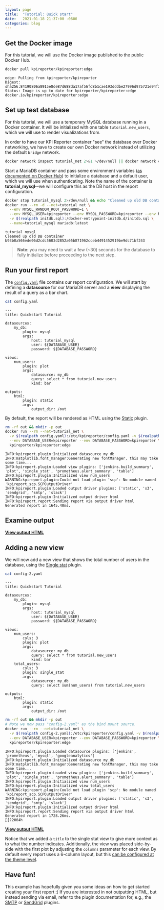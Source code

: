 ```yaml
---
layout: page
title:  "Tutorial: Quick start"
date:   2021-01-18 21:37:00 -0600
categories: blog
---
```


## Get the Docker image

For this tutorial, we will use the Docker image published to the public Docker Hub.


```bash
docker pull kpireporter/kpireporter:edge
```

    edge: Pulling from kpireporter/kpireporter
    Digest: sha256:84190806a8915e8de87d688da17af56fd8b1cae193dddbe27996d975721e94f3
    Status: Image is up to date for kpireporter/kpireporter:edge
    docker.io/kpireporter/kpireporter:edge



## Set up test database

For this tutorial, we will use a temporary MySQL database running in a Docker container. It will be initialized with one table `tutorial.new_users`, which we will use to render visualizations from.

In order to have our KPI Reporter container "see" the database over Docker networking, we have to create our own Docker network instead of utilizing the default `bridge` network.


```bash
docker network inspect tutorial_net 2>&1 >/dev/null || docker network create tutorial_net
```


Start a MariaDB container and pass some environment variables ([as documented on Docker Hub](https://hub.docker.com/_/mariadb)) to initialize a database and a default user, which we will use when authenticating. Note the name of the container is **tutorial_mysql**--we will configure this as the DB host in the report configuration.


```bash
docker stop tutorial_mysql 2>/dev/null && echo "Cleaned up old DB container"
docker run --rm -d --net=tutorial_net \
  --env MYSQL_RANDOM_ROOT_PASSWORD=1 \
  --env MYSQL_USER=kpireporter --env MYSQL_PASSWORD=kpireporter --env MYSQL_DATABASE=tutorial \
  -v $(realpath initdb.sql):/docker-entrypoint-initdb.d/initdb.sql \
  --name=tutorial_mysql mariadb:latest
```

    tutorial_mysql
    Cleaned up old DB container
    b93b0a566ede06d2cdc5603d2852a05b871962cceb4491452919be9dc71bf243



> **Note**: you may need to wait a few (~30) seconds for the database to fully initialize before proceeding to the next step.

## Run your first report

The [`config.yaml`](./config.yaml) file contains our report configuration. We will start by defining a **datasource** for our MariaDB server and a **view** displaying the result of a query as a bar chart.


```bash
cat config.yaml
```

    ---
    title: Quickstart Tutorial

    datasources:
        my_db:
            plugin: mysql
            args:
                host: tutorial_mysql
                user: ${DATABASE_USER}
                password: ${DATABASE_PASSWORD}

    views:
        num_users:
            plugin: plot
            args:
                datasource: my_db
                query: select * from tutorial.new_users
                kind: bar

    outputs:
        html:
            plugin: static
            args:
                output_dir: /out



By default, the report will be rendered as HTML using the [Static](https://kpi-reporter.readthedocs.io/en/latest/plugins/static.html) plugin.


```bash
rm -rf out && mkdir -p out
docker run --rm --net=tutorial_net \
  -v $(realpath config.yaml):/etc/kpireporter/config.yaml -v $(realpath out):/out \
  --env DATABASE_USER=kpireporter --env DATABASE_PASSWORD=kpireporter \
  kpireporter/kpireporter:edge
```

    INFO:kpireport.plugin:Initialized datasource my_db
    INFO:matplotlib.font_manager:Generating new fontManager, this may take some time...
    INFO:kpireport.plugin:Loaded view plugins: ['jenkins.build_summary', 'plot', 'single_stat', 'prometheus.alert_summary', 'table']
    INFO:kpireport.plugin:Initialized view num_users
    WARNING:kpireport.plugin:Could not load plugin 'scp': No module named 'kpireport_scp.SCPOutputDriver'
    INFO:kpireport.plugin:Loaded output driver plugins: ['static', 's3', 'sendgrid', 'smtp', 'slack']
    INFO:kpireport.plugin:Initialized output driver html
    INFO:kpireport.report:Sending report via output driver html
    Generated report in 1645.40ms.



## Examine output

**[View output HTML](./out/latest-quickstart-tutorial/index.html)**

## Adding a new view

We will now add a new view that shows the total number of users in the database, using the [Single stat](https://kpi-reporter.readthedocs.io/en/latest/plugins/plot.html#single-stat) plugin.



```bash
cat config-2.yaml
```

    ---
    title: Quickstart Tutorial

    datasources:
        my_db:
            plugin: mysql
            args:
                host: tutorial_mysql
                user: ${DATABASE_USER}
                password: ${DATABASE_PASSWORD}

    views:
        num_users:
            cols: 3
            plugin: plot
            args:
                datasource: my_db
                query: select * from tutorial.new_users
                kind: bar
        total_users:
            cols: 3
            plugin: single_stat
            args:
                datasource: my_db
                query: select sum(num_users) from tutorial.new_users

    outputs:
        html:
            plugin: static
            args:
                output_dir: /out




```bash
rm -rf out && mkdir -p out
# Note we now pass "config-2.yaml" as the bind mount source.
docker run --rm --net=tutorial_net \
  -v $(realpath config-2.yaml):/etc/kpireporter/config.yaml -v $(realpath out):/out \
  --env DATABASE_USER=kpireporter --env DATABASE_PASSWORD=kpireporter \
  kpireporter/kpireporter:edge
```

    INFO:kpireport.plugin:Loaded datasource plugins: ['jenkins', 'prometheus', 'mysql', 'googleanalytics']
    INFO:kpireport.plugin:Initialized datasource my_db
    INFO:matplotlib.font_manager:Generating new fontManager, this may take some time...
    INFO:kpireport.plugin:Loaded view plugins: ['jenkins.build_summary', 'plot', 'single_stat', 'prometheus.alert_summary', 'table']
    INFO:kpireport.plugin:Initialized view num_users
    INFO:kpireport.plugin:Initialized view total_users
    WARNING:kpireport.plugin:Could not load plugin 'scp': No module named 'kpireport_scp.SCPOutputDriver'
    INFO:kpireport.plugin:Loaded output driver plugins: ['static', 's3', 'sendgrid', 'smtp', 'slack']
    INFO:kpireport.plugin:Initialized output driver html
    INFO:kpireport.report:Sending report via output driver html
    Generated report in 1728.26ms.
    [?2004h



**[View output HTML](./out/latest-quickstart-tutorial/index.html)**

Notice that we added a `title` to the single stat view to give more context as to what the number indicates. Additionally, the view was placed side-by-side with the first plot by adjusting the `columns` parameter for each view. By default every report uses a 6-column layout, but this [can be configured at the theme level](https://kpi-reporter.readthedocs.io/en/latest/api/report.html#kpireport.report.Theme.num_columns).

## Have fun!

This example has hopefully given you some ideas on how to get started creating your first report :)
If you are interested in not outputting HTML, but instead sending via email, refer to the plugin documentation for, e.g., the [SMTP](https://kpi-reporter.readthedocs.io/en/latest/plugins/smtp.html) or [SendGrid](https://kpi-reporter.readthedocs.io/en/stable/plugins/sendgrid.html) plugins.


```bash

```
